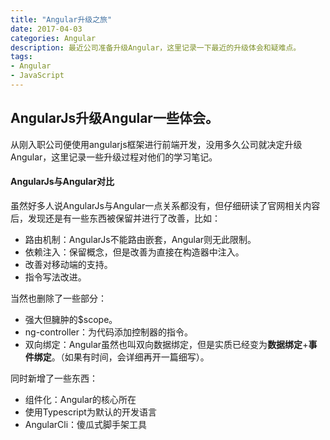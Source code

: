 ```yaml
---
title: "Angular升级之旅"
date: 2017-04-03
categories: Angular
description: 最近公司准备升级Angular，这里记录一下最近的升级体会和疑难点。
tags: 
- Angular
- JavaScript
---
```

## AngularJs升级Angular一些体会。
从刚入职公司便使用angularjs框架进行前端开发，没用多久公司就决定升级Angular，这里记录一些升级过程对他们的学习笔记。  
#### AngularJs与Angular对比  
虽然好多人说AngularJs与Angular一点关系都没有，但仔细研读了官网相关内容后，发现还是有一些东西被保留并进行了改善，比如：  
<!--more-->
- 路由机制：AngularJs不能路由嵌套，Angular则无此限制。  
- 依赖注入：保留概念，但是改善为直接在构造器中注入。  
- 改善对移动端的支持。  
- 指令写法改进。  

当然也删除了一些部分：  

- 强大但臃肿的$scope。  
- ng-controller：为代码添加控制器的指令。  
- 双向绑定：Angular虽然也叫双向数据绑定，但是实质已经变为**数据绑定**+**事件绑定**。（如果有时间，会详细再开一篇细写）。  

同时新增了一些东西：  

- 组件化：Angular的核心所在  
- 使用Typescript为默认的开发语言  
- AngularCli：傻瓜式脚手架工具  

